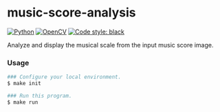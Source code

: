 # music-score-analysis

[![Python](https://img.shields.io/badge/Python-3.11.0-green.svg)](https://github.com/GotoRen/music-score-analysis)
[![OpenCV](https://img.shields.io/badge/OpenCV-4.7.0-red.svg)](https://github.com/GotoRen/music-score-analysis)
[![Code style: black](https://img.shields.io/badge/code%20style-black-000000.svg)](https://github.com/psf/black)

Analyze and display the musical scale from the input music score image.

### Usage

```sh
### Configure your local environment.
$ make init

### Run this program.
$ make run
```
